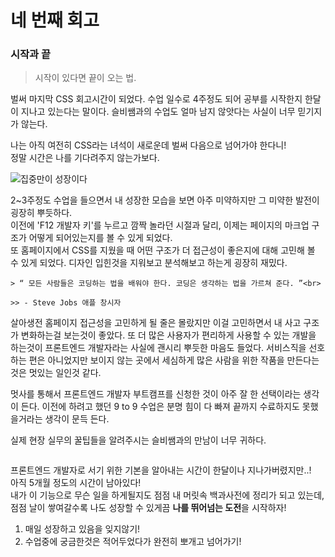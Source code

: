 # 네 번째 회고

### 시작과 끝

> 시작이 있다면 끝이 오는 법.

벌써 마지막 CSS 회고시간이 되었다. 수업 일수로 4주정도 되어 공부를 시작한지 한달이 지나고 있는다는 말이다.
슬비쌤과의 수업도 얼마 남지 않앗다는 사실이 너무 믿기지가 않는다.

나는 아직 여전히 CSS라는 녀석이 새로운데 벌써 다음으로 넘어가야 한다니!<br>
정말 시간은 나를 기다려주지 않는가보다.

![집중만이 성장이다](file:///C:/Users/UserK/Downloads/weaf12awf23e.jpg)

2~3주정도 수업을 들으면서 내 성장한 모습을 보면 아주 미약하지만 그 미약한 발전이 굉장히 뿌듯하다.<br>
이전에 'F12 개발자 키'를 누르고 깜짝 놀라던 시절과 달리, 이제는 페이지의 마크업 구조가 어떻게 되어있는지를 볼 수 있게 되었다.<br>
또 홈페이지에서 CSS를 지웠을 때 어떤 구조가 더 접근성이 좋은지에 대해 고민해 볼 수 있게 되었다. 디자인 입힌것을 지워보고 분석해보고 하는게 굉장히 재밌다.

```
> “ 모든 사람들은 코딩하는 법을 배워야 한다. 코딩은 생각하는 법을 가르쳐 준다. ”<br>

>> - Steve Jobs 애플 창시자
```

살아생전 홈페이지 접근성을 고민하게 될 줄은 몰랐지만 이걸 고민하면서 내 사고 구조가 변화하는걸 보는것이 좋았다. 또 더 많은 사용자가 편리하게 사용할 수 있는 개발을 하는것이 프론트엔드 개발자라는 사실에 괜시리 뿌듯한 마음도 들었다. 서비스직을 선호하는 편은 아니었지만 보이지 않는 곳에서 세심하게 많은 사람을 위한 작품을 만든다는것은 멋있는 일인것 같다.

멋사를 통해서 프론트엔드 개발자 부트캠프를 신청한 것이 아주 잘 한 선택이라는 생각이 든다.
이전에 하려고 했던 9 to 9 수업은 분명 힘이 다 빠져 끝까지 수료하지도 못했을거라는 생각이 문득 든다.

실제 현장 실무의 꿀팁들을 알려주시는 슬비쌤과의 만남이 너무 귀하다.

```멋사를 통해서 만나는 매니저님들과 동료들과 더 잘 소통하며 깊은 유대감을 쌓아 나중에 현장에 가게 되었을 때에도 **_서로를 위해 기꺼이 지식을 나눠주는 관계가 되고싶다._**

```

프론트엔드 개발자로 서기 위한 기본을 알아내는 시간이 한달이나 지나가버렸지만..!<br> 아직 5개월 정도의 시간이 남아있다!<br>
내가 이 기능으로 무슨 일을 하게될지도 점점 내 머릿속 백과사전에 정리가 되고 있는데, 점점 날이 쌓여갈수록 나도 성장할 수 있게끔 **나를 뛰어넘는 도전**을 시작하자!

1. 매일 성장하고 있음을 잊지않기!
2. 수업중에 궁금한것은 적어두었다가 완전히 뽀개고 넘어가기!
